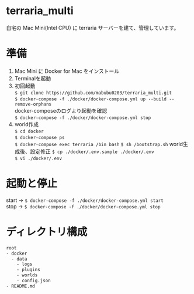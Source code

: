 # terraria_multi
自宅の Mac Mini(Intel CPU) に terraria サーバーを建て、管理しています。

# 準備
1. Mac Mini に Docker for Mac をインストール
1. Terminalを起動
1. 初回起動  
  `$ git clone https://github.com/mabubu0203/terraria_multi.git`   
  `$ docker-compose -f ./docker/docker-compose.yml up --build --remove-orphans`  
  docker-composeのログより起動を確認  
  `$ docker-compose -f ./docker/docker-compose.yml stop`
1. world作成    
  `$ cd docker`  
  `$ docker-compose ps`  
  `$ docker-compose exec terraria /bin bash`
  `$ sh /bootstrap.sh` 
  world生成後、設定修正
  `$ cp ./docker/.env.sample ./docker/.env`  
  `$ vi ./docker/.env`  
     

# 起動と停止
start -> `$ docker-compose -f ./docker/docker-compose.yml start`  
stop -> `$ docker-compose -f ./docker/docker-compose.yml stop`  

# ディレクトリ構成

```bash
root
- docker
  - data
    - logs
    - plugins
    - worlds
    - config.json
- README.md
```